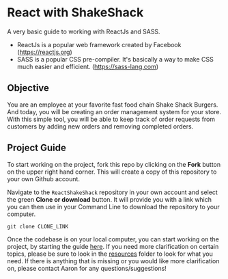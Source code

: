 # React with ShakeShack

A very basic guide to working with ReactJs and SASS.

- ReactJs is a popular web framework created by Facebook (<https://reactjs.org>)
- SASS is a popular CSS pre-compiler. It's basically a way to make CSS much easier and efficient. (<https://sass-lang.com>)

## Objective

You are an employee at your favorite fast food chain Shake Shack Burgers. And today, you will be creating an order management system for your store. With this simple tool, you will be able to keep track of order requests from customers by adding new orders and removing completed orders.

## Project Guide

To start working on the project, fork this repo by clicking on the **Fork** button on the upper right hand corner. This will create a copy of this repository to your own Github account.

Navigate to the `ReactShakeShack` repository in your own account and select the green **Clone or download** button. It will provide you with a link which you can then use in your Command Line to download the repository to your computer.

```git
git clone CLONE_LINK
```

Once the codebase is on your local computer, you can start working on the project, by starting the guide [here](./resources/guide/00_intro.md).
If you need more clarification on certain topics, please be sure to look in the [resources](./resources) folder to look for what you need. If there is anything that is missing or you would like more clarification on, please contact Aaron for any questions/suggestions!

